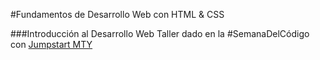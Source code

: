 #Fundamentos de Desarrollo Web con HTML & CSS

###Introducción al Desarrollo Web
Taller dado en la #SemanaDelCódigo con [Jumpstart MTY](fb.com/jumpstartmty)

